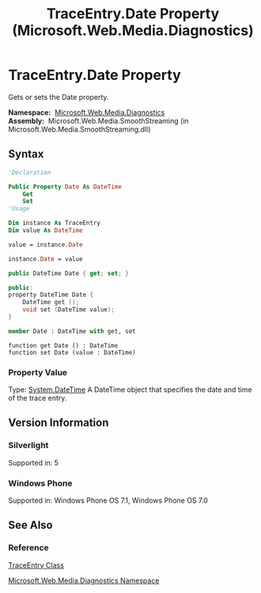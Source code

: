 ﻿---
title: TraceEntry.Date Property (Microsoft.Web.Media.Diagnostics)
TOCTitle: Date Property
ms:assetid: P:Microsoft.Web.Media.Diagnostics.TraceEntry.Date
ms:mtpsurl: https://msdn.microsoft.com/en-us/library/microsoft.web.media.diagnostics.traceentry.date(v=VS.95)
ms:contentKeyID: 46307726
ms.date: 05/31/2012
mtps_version: v=VS.95
f1_keywords:
- Microsoft.Web.Media.Diagnostics.TraceEntry.Date
- Microsoft.Web.Media.Diagnostics.TraceEntry.get_Date
- Microsoft.Web.Media.Diagnostics.TraceEntry.set_Date
dev_langs:
- csharp
- jscript
- vb
- FSharp
- cpp
api_location:
- Microsoft.Web.Media.SmoothStreaming.dll
api_name:
- Microsoft.Web.Media.Diagnostics.TraceEntry.Date
- Microsoft.Web.Media.Diagnostics.TraceEntry.get_Date
- Microsoft.Web.Media.Diagnostics.TraceEntry.set_Date
api_type:
- Managed
topic_type:
- apiref
- kbSyntax
product_family_name: VS
ROBOTS: INDEX,FOLLOW
---

# TraceEntry.Date Property

Gets or sets the Date property.

**Namespace:**  [Microsoft.Web.Media.Diagnostics](microsoft-web-media-diagnostics-namespace_1.md)  
**Assembly:**  Microsoft.Web.Media.SmoothStreaming (in Microsoft.Web.Media.SmoothStreaming.dll)

## Syntax

```vb
'Declaration

Public Property Date As DateTime
    Get
    Set
'Usage

Dim instance As TraceEntry
Dim value As DateTime

value = instance.Date

instance.Date = value
```

```csharp
public DateTime Date { get; set; }
```

```cpp
public:
property DateTime Date {
    DateTime get ();
    void set (DateTime value);
}
```

``` fsharp
member Date : DateTime with get, set
```

```jscript
function get Date () : DateTime
function set Date (value : DateTime)
```

### Property Value

Type: [System.DateTime](https://msdn.microsoft.com/library/03ybds8y\(v=vs.95\))  
A DateTime object that specifies the date and time of the trace entry.

## Version Information

### Silverlight

Supported in: 5  

### Windows Phone

Supported in: Windows Phone OS 7.1, Windows Phone OS 7.0  

## See Also

### Reference

[TraceEntry Class](traceentry-class-microsoft-web-media-diagnostics_1.md)

[Microsoft.Web.Media.Diagnostics Namespace](microsoft-web-media-diagnostics-namespace_1.md)

